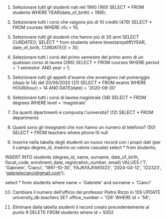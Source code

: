 1. Selezionare tutti gli studenti nati nel 1990 (160)
SELECT * 
FROM students 
WHERE YEAR(date_of_birth) = 1990;

2. Selezionare tutti i corsi che valgono più di 10 crediti (479)
SELECT * 
FROM courses
WHERE cfu > 10;

3. Selezionare tutti gli studenti che hanno più di 30 anni
SELECT CURDATE();
SELECT * from students
where  timestampdiff(YEAR, date_of_birth, CURDATE()) > 30;

4. Selezionare tutti i corsi del primo semestre del primo anno di un qualsiasi corso di laurea (286)
SELECT * 
FROM courses
WHERE period = 'I semestre'
AND year = 1;


5. Selezionare tutti gli appelli d'esame che avvengono nel pomeriggio (dopo le 14) del 20/06/2020 (21)
SELECT * 
FROM exams
WHERE HOUR(hour) > 14
AND DATE(date) = '2020-06-20'

6. Selezionare tutti i corsi di laurea magistrale (38)
SELECT * 
FROM degrees
WHERE level = 'magistrale'

7. Da quanti dipartimenti è composta l'università? (12)
SELECT * 
FROM departments

8. Quanti sono gli insegnanti che non hanno un numero di telefono? (50)
SELECT * 
FROM teachers
where phone IS null

9. Inserire nella tabella degli studenti un nuovo record con i propri dati (per il campo degree_id, inserire un valore casuale)
select * from students;

INSERT INTO students (degree_id, name, surname, date_of_birth, fiscal_code, enrolment_date, registration_number, email)
VALUES ('1', 'Gabriele', 'Cianci', '1997-10-30', 'FAJKFAJFAKSI23', '2024-04-12', '122323', 'gabrielecianci@gmail.com');

select * from students
where name = 'Gabriele'
and surname = 'Cianci'

10. Cambiare il numero dell’ufficio del professor Pietro Rizzo in 126
UPDATE university_db.teachers 
SET office_number = '126' 
WHERE id = '58';

11. Eliminare dalla tabella studenti il record creato precedentemente al punto 9
DELETE FROM students
where id = 5002